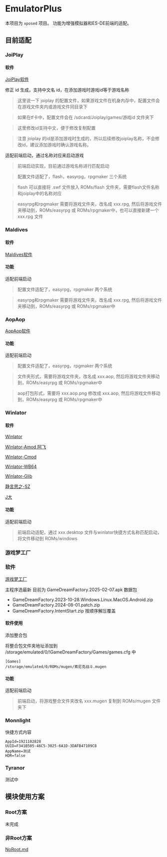 # EmulatorPlus

本项目为 ```xposed``` 项目。
功能为增强模拟器和ES-DE前端的适配。

## 目前适配

### JoiPlay

#### 软件

[JoiPlay软件](https://www.patreon.com/joiplay)

修正 id 生成，支持中文名 id，在添加游戏时游戏id等于游戏名称

> 这里说一下 joiplay 的配置文件，如果游戏文件在机身内存中，配置文件会在游戏文件夹内或游戏文件同目录下

> 如果在tf卡中，配置文件会在 /sdcard/Joiplay/games/游戏id 文件夹下

> 这里修改id支持中文，便于修改复制配置

> 注意 joiplay 的id是添加游戏时生成的，所以后续修改joiplay名称，不会修改id，建议添加游戏时确认游戏名称。

适配前端启动，通过名称对应来启动游戏

> 前端启动实现，目前通过游戏名称进行匹配启动

> 配置文件适配了，flash，easyrpg，rpgmaker 三个系统

> flash 可以直接将 .swf 文件放入 ROMs/flash 文件夹，需要flash文件名称和joiplay中的名称对应

> easyrpg和rpgmaker 需要将游戏文件夹，改名成 xxx.rpg, 然后将游戏文件夹移动到，ROMs/easyrpg 或 ROMs/rpgmaker中，也可以直接新建一个 xxx.rpg 文件

### Maldives

#### 软件

[Maldives软件](https://play.google.com/store/apps/details?id=net.miririt.maldivesplayer&hl=en_US)

#### 功能

适配前端启动

> 配置文件适配了，easyrpg，rpgmaker 两个系统

> easyrpg和rpgmaker 需要将游戏文件夹，改名成 xxx.rpg, 然后将游戏文件夹移动到，ROMs/easyrpg 或 ROMs/rpgmaker中

### AopAop

[AopAop软件](https://aopaop.com/)

#### 功能

适配前端启动

> 配置文件适配了，easyrpg，rpgmaker 两个系统

> 文件夹形式，需要将游戏文件夹，改名成 xxx.aop, 然后将游戏文件夹移动到，ROMs/easyrpg 或 ROMs/rpgmaker中

> aop打包形式，需要将 xxx.aop.png 修改成 xxx.aop, 然后将游戏文件移动到，ROMs/easyrpg 或 ROMs/rpgmaker中


### Winlator

#### 软件

[Winlator](https://github.com/brunodev85/winlator)

[Winlator-Amod 阿飞](https://github.com/afeimod/winlator-mod)

[Winlator-Cmod](https://github.com/coffincolors/winlator)

[Winlator-WB64](https://github.com/winebox64/winlator)

[Winlator-Glib](https://github.com/longjunyu2/winlator)

[静言思之-SZ](https://space.bilibili.com/44943638)

[J大](https://space.bilibili.com/470546807)

#### 功能

适配前端启动
> 前端启动适配，通过 xxx.desktop 文件与winlator快捷方式名称匹配启动， 将文件移动到 ROMs/windows


### 游戏梦工厂

### 软件

[游戏梦工厂](https://github.com/qingjun1991/GameDreamFactory)

主程序选最新 目前为 GameDreamFactory.2025-02-07.apk
数据包
- GameDreamFactory.2023-10-28.Windows.Linux.MacOS.Android.zip
- GameDreamFactory.2024-08-01.patch.zip
- GameDreamFactory.IntentStart.zip
按顺序解压覆盖

#### 软件使用

添加整合包

将整合包文件夹地址添加到 /storage/emulated/0/!GameDreamFactory/Games/games.cfg 中

```properties
[Games]
/storage/emulated/0/ROMs/mugen/索尼克战斗.mugen
```

#### 功能

适配前端启动
> 前端启动，将游戏整合文件夹改名 xxx.mugen 复制到 ROMs/mugen 文件夹下


### Monnlight

快捷方式内容

```properties
AppId=1921102828
UUID=F341B505-46C5-3025-6A1D-3DAFB47109C8
AppName=测试
HDR=false
```

### Tyranor

测试中

## 模块使用方案

### Root方案

未完成

### 非Root方案

[NoRoot.md](doc%2FNoRoot.md)

